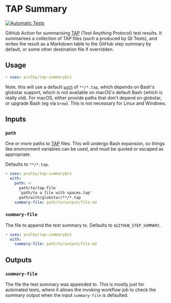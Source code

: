 # TAP Summary

[![Automatic Tests](https://github.com/pcolby/tap-summary/actions/workflows/test.yaml/badge.svg?branch=main)](
  https://github.com/pcolby/pcolby/tap-summary/actions/workflows/test.yaml)

GitHub Action for summarising [TAP] (Test Anything Protocol) test results. It
summarises a collection of TAP files (such a produced by Qt Tests), and writes the
result as a Markdown table to the GitHub step summary by default, or some other
destination file if overridden.

## Usage

```yaml
- uses: pcolby/tap-summary@v1
```

Note, this will use a default [`path`](#path) of `**/*.tap`, which depends on Bash's
globstar support, which is not available on macOS's default Bash (which is really
old). For macOS, either provide paths that don't depend on globstar, or upgrade Bash
(eg via `brew`). This is not necessary for Linux and Windows.

## Inputs

### `path`

One or more paths to [TAP] files. This will undergo Bash expansion, so things like
environment variables can be used, and must be quoted or escaped as appropriate.

Defaults to `**/*.tap`.

```yaml
- uses: pcolby/tap-summary@v1
  with:
    path: >-
      path/to/tap-file
      'path/to a file with spaces.tap'
      path/with/globstar/**/*.tap
    summary-file: path/to/output/file.md
```

### `summary-file`

The file to append the test summary to. Defaults to `$GITHUB_STEP_SUMMARY`.

```yaml
- uses: pcolby/tap-summary@v1
  with:
    summary-file: path/to/output/file.md
```

## Outputs

### `summary-file`

The file the test summary was appended to. This is mostly just for automated tests,
where it allows the invoking workflow job to check the summary output when the
input `summary-file` is defaulted.

[TAP]: https://testanything.org/ "Test Anything Protocol"
